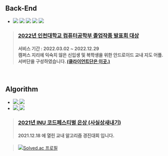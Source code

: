 ## Back-End

- <img src="https://img.shields.io/badge/IntelliJ-000000?style=flat&logo=IntelliJ IDEA&logoColor=white"/> [<img src="https://img.shields.io/badge/Spring-6DB33F?style=flat&logo=Spring Boot&logoColor=white"/>](https://github.com/liardanc3/Spring) [<img src="https://img.shields.io/badge/Spring Boot-6DB33F?style=flat&logo=Spring Boot&logoColor=white"/>](https://github.com/liardanc3/Spring) <img src="https://img.shields.io/badge/Java-6DB33F?style=flat&logo=JAVA&logoColor=white"> <img src="https://img.shields.io/badge/MySQL-4479A1?style=flat&logo=MySQL&logoColor=white">
> ### [2022년 인천대학교 컴퓨터공학부 졸업작품 발표회 대상](https://github.com/liardanc3/inunavi)
> #### __서비스 기간 : 2022.03.02 ~ 2022.12.29<br> 캠퍼스 지리에 익숙치 않은 신입생 및 복학생을 위한 안드로이드 교내 지도 어플.<br>서버단을 구성하였습니다. [(클라이언트단은 이곳.)](https://github.com/RacooLabs/inuNavi)__



<br>


## Algorithm
- [<img src="https://img.shields.io/badge/Visual Studio-5C2D91?style=flat&logo=Visual studio&logoColor=white"/> <img src="https://img.shields.io/badge/C++-00599C?style=flat&logo=cplusplus&logoColor=white"/>](https://github.com/liardanc3/Algorithm)
- [<img src="https://img.shields.io/badge/IntelliJ-000000?style=flat&logo=IntelliJ IDEA&logoColor=white"/> <img src="https://img.shields.io/badge/Java-6DB33F?style=flat&logo=Java&logoColor=white"/>](https://github.com/liardanc3/Algorithm)

> ### [2021년 INU 코드페스티벌 은상 (사실상새내기)](https://www.acmicpc.net/contest/spotboard/727)
> #### __2021.12.18 에 열린 교내 알고리즘 경진대회 입니다.__

> [![Solved.ac 프로필](http://mazassumnida.wtf/api/v2/generate_badge?boj=l1ardanc3)](https://solved.ac/l1ardanc3)
